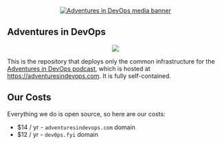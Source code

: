<p align="center">
  <a href="https://adventuresindevops.com" alt="Adventures in DevOps Podcasts"><img src="https://adventuresindevops.com/img/media-banner.png" alt="Adventures in DevOps media banner"></a>
</p>

## Adventures in DevOps

<p align="center">
    <a href="https://adventuresindevops.com/join" alt="devops community link"><img src="https://img.shields.io/badge/Adventures%20In%20Devops%20Podcast%20Community-Join-1ca763.svg"></a>
</p>

This is the repository that deploys only the common infrastructure for the [Adventures in DevOps podcast](https://adventuresindevops.com), which is hosted at https://adventuresindevops.com. It is fully self-contained.


## Our Costs
Everything we do is open source, so here are our costs:
* $14 / yr - `adventuresindevops.com` domain
* $12 / yr - `dev0ps.fyi` domain

